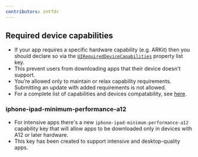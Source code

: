 ```yaml
---
contributors: zntfdr
---
```


## Required device capabilities

- If your app requires a specific hardware capability (e.g. ARKit) then you should declare so via the [`UIRequiredDeviceCapabilities`][UIRequiredDeviceCapabilities] property list key. 
- This prevent users from downloading apps that their device doesn't support.
- You’re allowed only to maintain or relax capability requirements. Submitting an update with added requirements is not allowed.
- For a complete list of capabilities and devices compatability, see [here][list].

### iphone-ipad-minimum-performance-a12

- For intensive apps there's a new `iphone-ipad-minimum-performance-a12` capability key that will allow apps to be downloaded only in devices with A12 or later hardware.
- This key has been created to support intensive and desktop-quality apps.

[UIRequiredDeviceCapabilities]: https://developer.apple.com/support/required-device-capabilities/
[list]: https://developer.apple.com/support/required-device-capabilities/